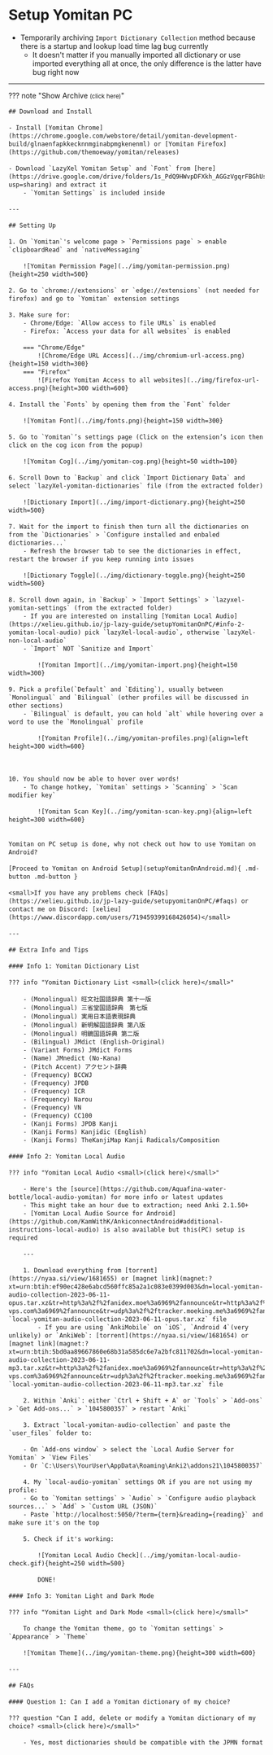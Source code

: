 # Setup Yomitan PC

- Temporarily archiving `Import Dictionary Collection` method because there is a startup and lookup load time lag bug currently
    - It doesn't matter if you manually imported all dictionary or use imported everything all at once, the only difference is the latter have bug right now

---

??? note "Show Archive <small>(click here)</small>"

    ## Download and Install

    - Install [Yomitan Chrome](https://chrome.google.com/webstore/detail/yomitan-development-build/glnaenfapkkecknnmginabpmgkenenml) or [Yomitan Firefox](https://github.com/themoeway/yomitan/releases)

    - Download `LazyXel Yomitan Setup` and `Font` from [here](https://drive.google.com/drive/folders/1s_PdQ9HWvpDFXkh_AGGzVgqrFBGhUsbI?usp=sharing) and extract it
        - `Yomitan Settings` is included inside

    ---

    ## Setting Up

    1. On `Yomitan`'s welcome page > `Permissions page` > enable `clipboardRead` and `nativeMessaging`

        ![Yomitan Permission Page](../img/yomitan-permission.png){height=250 width=500}

    2. Go to `chrome://extensions` or `edge://extensions` (not needed for firefox) and go to `Yomitan` extension settings

    3. Make sure for:
        - Chrome/Edge: `Allow access to file URLs` is enabled
        - Firefox: `Access your data for all websites` is enabled

        === "Chrome/Edge"
            ![Chrome/Edge URL Access](../img/chromium-url-access.png){height=150 width=300}
        === "Firefox"
            ![Firefox Yomitan Access to all websites](../img/firefox-url-access.png){height=300 width=600}

    4. Install the `Fonts` by opening them from the `Font` folder

        ![Yomitan Font](../img/fonts.png){height=150 width=300}

    5. Go to `Yomitan`’s settings page (Click on the extension’s icon then click on the cog icon from the popup)

        ![Yomitan Cog](../img/yomitan-cog.png){height=50 width=100}

    6. Scroll Down to `Backup` and click `Import Dictionary Data` and select `lazyXel-yomitan-dictionaries` file (from the extracted folder)

        ![Dictionary Import](../img/import-dictionary.png){height=250 width=500}

    7. Wait for the import to finish then turn all the dictionaries on from the `Dictionaries` > `Configure installed and enbaled dictionaries...`
        - Refresh the browser tab to see the dictionaries in effect,
    restart the browser if you keep running into issues

        ![Dictionary Toggle](../img/dictionary-toggle.png){height=250 width=500}

    8. Scroll down again, in `Backup` > `Import Settings` > `lazyxel-yomitan-settings` (from the extracted folder)
        - If you are interested on installing [Yomitan Local Audio](https://xelieu.github.io/jp-lazy-guide/setupYomitanOnPC/#info-2-yomitan-local-audio) pick `lazyXel-local-audio`, otherwise `lazyXel-non-local-audio`
        - `Import` NOT `Sanitize and Import`
        
            ![Yomitan Import](../img/yomitan-import.png){height=150 width=300}

    9. Pick a profile(`Default` and `Editing`), usually between `Monolingual` and `Bilingual` (other profiles will be discussed in other sections)
        - `Bilingual` is default, you can hold `alt` while hovering over a word to use the `Monolingual` profile

            ![Yomitan Profile](../img/yomitan-profiles.png){align=left height=300 width=600}



    10. You should now be able to hover over words!
        - To change hotkey, `Yomitan` settings > `Scanning` > `Scan modifier key`
        
            ![Yomitan Scan Key](../img/yomitan-scan-key.png){align=left height=300 width=600}
        

    Yomitan on PC setup is done, why not check out how to use Yomitan on Android?

    [Proceed to Yomitan on Android Setup](setupYomitanOnAndroid.md){ .md-button .md-button }

    <small>If you have any problems check [FAQs](https://xelieu.github.io/jp-lazy-guide/setupyomitanOnPC/#faqs) or contact me on Discord: [xelieu](https://www.discordapp.com/users/719459399168426054)</small>

    ---

    ## Extra Info and Tips

    #### Info 1: Yomitan Dictionary List

    ??? info "Yomitan Dictionary List <small>(click here)</small>"

        - (Monolingual) 旺文社国語辞典 第十一版
        - (Monolingual) 三省堂国語辞典　第七版
        - (Monolingual) 実用日本語表現辞典
        - (Monolingual) 新明解国語辞典 第八版
        - (Monolingual) 明鏡国語辞典 第二版
        - (Bilingual) JMdict (English-Original)
        - (Variant Forms) JMdict Forms
        - (Name) JMnedict (No-Kana)
        - (Pitch Accent) アクセント辞典
        - (Frequency) BCCWJ
        - (Frequency) JPDB
        - (Frequency) ICR
        - (Frequency) Narou
        - (Frequency) VN
        - (Frequency) CC100
        - (Kanji Forms) JPDB Kanji
        - (Kanji Forms) Kanjidic (English)
        - (Kanji Forms) TheKanjiMap Kanji Radicals/Composition

    #### Info 2: Yomitan Local Audio

    ??? info "Yomitan Local Audio <small>(click here)</small>"

        - Here's the [source](https://github.com/Aquafina-water-bottle/local-audio-yomitan) for more info or latest updates
        - This might take an hour due to extraction; need Anki 2.1.50+
        - [Yomitan Local Audio Source for Android](https://github.com/KamWithK/AnkiconnectAndroid#additional-instructions-local-audio) is also available but this(PC) setup is required

        ---

        1. Download everything from [torrent](https://nyaa.si/view/1681655) or [magnet link](magnet:?xt=urn:btih:ef90ec428e6abcd560ffc85a2a1c083e0399d003&dn=local-yomitan-audio-collection-2023-06-11-opus.tar.xz&tr=http%3a%2f%2fanidex.moe%3a6969%2fannounce&tr=http%3a%2f%2fnyaa.tracker.wf%3a7777%2fannounce&tr=udp%3a%2f%2fexodus.desync.com%3a6969%2fannounce&tr=udp%3a%2f%2ftracker.opentrackr.org%3a1337%2fannounce&tr=udp%3a%2f%2fopen.stealth.si%3a80%2fannounce&tr=udp%3a%2f%2ftracker.tiny-vps.com%3a6969%2fannounce&tr=udp%3a%2f%2ftracker.moeking.me%3a6969%2fannounce&tr=udp%3a%2f%2fopentracker.i2p.rocks%3a6969%2fannounce&tr=udp%3a%2f%2ftracker.openbittorrent.com%3a6969%2fannounce&tr=udp%3a%2f%2ftracker.torrent.eu.org%3a451%2fannounce&tr=udp%3a%2f%2fexplodie.org%3a6969%2fannounce&tr=udp%3a%2f%2ftracker.zerobytes.xyz%3a1337%2fannounce): `local-yomitan-audio-collection-2023-06-11-opus.tar.xz` file
            - If you are using `AnkiMobile` on `iOS`, `Android 4`(very unlikely) or `AnkiWeb`: [torrent](https://nyaa.si/view/1681654) or [magnet link](magnet:?xt=urn:btih:5bd0aa89667860e68b31a585dc6e7a2bfc811702&dn=local-yomitan-audio-collection-2023-06-11-mp3.tar.xz&tr=http%3a%2f%2fanidex.moe%3a6969%2fannounce&tr=http%3a%2f%2fnyaa.tracker.wf%3a7777%2fannounce&tr=udp%3a%2f%2fexodus.desync.com%3a6969%2fannounce&tr=udp%3a%2f%2ftracker.opentrackr.org%3a1337%2fannounce&tr=udp%3a%2f%2fopen.stealth.si%3a80%2fannounce&tr=udp%3a%2f%2ftracker.tiny-vps.com%3a6969%2fannounce&tr=udp%3a%2f%2ftracker.moeking.me%3a6969%2fannounce&tr=udp%3a%2f%2fopentracker.i2p.rocks%3a6969%2fannounce&tr=udp%3a%2f%2ftracker.openbittorrent.com%3a6969%2fannounce&tr=udp%3a%2f%2ftracker.torrent.eu.org%3a451%2fannounce&tr=udp%3a%2f%2fexplodie.org%3a6969%2fannounce&tr=udp%3a%2f%2ftracker.zerobytes.xyz%3a1337%2fannounce) `local-yomitan-audio-collection-2023-06-11-mp3.tar.xz` file

        2. Within `Anki`: either `Ctrl + Shift + A` or `Tools` > `Add-ons` > `Get Add-ons...` > `1045800357` > restart `Anki`

        3. Extract `local-yomitan-audio-collection` and paste the `user_files` folder to:
        
        - On `Add-ons window` > select the `Local Audio Server for Yomitan` > `View Files`
        - Or `C:\Users\YourUser\AppData\Roaming\Anki2\addons21\1045800357`

        4. My `local-audio-yomitan` settings OR if you are not using my profile:
        - Go to `Yomitan settings` > `Audio` > `Configure audio playback sources...` > `Add` > `Custom URL (JSON)`
        - Paste `http://localhost:5050/?term={term}&reading={reading}` and make sure it's on the top

        5. Check if it's working:
        
            ![Yomitan Local Audio Check](../img/yomitan-local-audio-check.gif){height=250 width=500}

            DONE!

    #### Info 3: Yomitan Light and Dark Mode

    ??? info "Yomitan Light and Dark Mode <small>(click here)</small>"

        To change the Yomitan theme, go to `Yomitan settings` > `Appearance` > `Theme`

        ![Yomitan Theme](../img/yomitan-theme.png){height=300 width=600}

    ---

    ## FAQs

    #### Question 1: Can I add a Yomitan dictionary of my choice?

    ??? question "Can I add, delete or modify a Yomitan dictionary of my choice? <small>(click here)</small>"

        - Yes, most dictionaries should be compatible with the JPMN format
